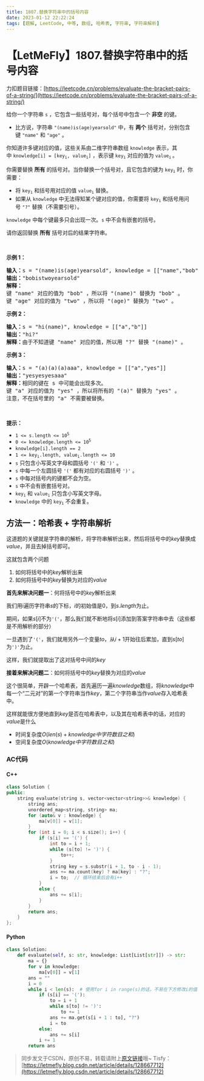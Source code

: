```yaml
---
title: 1807.替换字符串中的括号内容
date: 2023-01-12 22:22:24
tags: [题解, LeetCode, 中等, 数组, 哈希表, 字符串, 字符串解析]
---
```


# 【LetMeFly】1807.替换字符串中的括号内容

力扣题目链接：[https://leetcode.cn/problems/evaluate-the-bracket-pairs-of-a-string/](https://leetcode.cn/problems/evaluate-the-bracket-pairs-of-a-string/)

<p>给你一个字符串&nbsp;<code>s</code>&nbsp;，它包含一些括号对，每个括号中包含一个 <strong>非空</strong>&nbsp;的键。</p>

<ul>
	<li>比方说，字符串&nbsp;<code>"(name)is(age)yearsold"</code>&nbsp;中，有&nbsp;<strong>两个</strong>&nbsp;括号对，分别包含键&nbsp;<code>"name"</code> 和&nbsp;<code>"age"</code>&nbsp;。</li>
</ul>

<p>你知道许多键对应的值，这些关系由二维字符串数组&nbsp;<code>knowledge</code>&nbsp;表示，其中&nbsp;<code>knowledge[i] = [key<sub>i</sub>, value<sub>i</sub>]</code>&nbsp;，表示键&nbsp;<code>key<sub>i</sub></code>&nbsp;对应的值为&nbsp;<code>value<sub>i</sub></code><sub>&nbsp;</sub>。</p>

<p>你需要替换 <strong>所有</strong>&nbsp;的括号对。当你替换一个括号对，且它包含的键为&nbsp;<code>key<sub>i</sub></code>&nbsp;时，你需要：</p>

<ul>
	<li>将&nbsp;<code>key<sub>i</sub></code>&nbsp;和括号用对应的值&nbsp;<code>value<sub>i</sub></code>&nbsp;替换。</li>
	<li>如果从 <code>knowledge</code>&nbsp;中无法得知某个键对应的值，你需要将&nbsp;<code>key<sub>i</sub></code>&nbsp;和括号用问号&nbsp;<code>"?"</code>&nbsp;替换（不需要引号）。</li>
</ul>

<p><code>knowledge</code>&nbsp;中每个键最多只会出现一次。<code>s</code>&nbsp;中不会有嵌套的括号。</p>

<p>请你返回替换 <strong>所有</strong>&nbsp;括号对后的结果字符串。</p>

<p>&nbsp;</p>

<p><strong>示例 1：</strong></p>

<pre>
<b>输入：</b>s = "(name)is(age)yearsold", knowledge = [["name","bob"],["age","two"]]
<b>输出：</b>"bobistwoyearsold"
<strong>解释：</strong>
键 "name" 对应的值为 "bob" ，所以将 "(name)" 替换为 "bob" 。
键 "age" 对应的值为 "two" ，所以将 "(age)" 替换为 "two" 。
</pre>

<p><strong>示例 2：</strong></p>

<pre>
<b>输入：</b>s = "hi(name)", knowledge = [["a","b"]]
<b>输出：</b>"hi?"
<b>解释：</b>由于不知道键 "name" 对应的值，所以用 "?" 替换 "(name)" 。
</pre>

<p><strong>示例 3：</strong></p>

<pre>
<b>输入：</b>s = "(a)(a)(a)aaa", knowledge = [["a","yes"]]
<b>输出：</b>"yesyesyesaaa"
<b>解释：</b>相同的键在 s 中可能会出现多次。
键 "a" 对应的值为 "yes" ，所以将所有的 "(a)" 替换为 "yes" 。
注意，不在括号里的 "a" 不需要被替换。
</pre>

<p>&nbsp;</p>

<p><strong>提示：</strong></p>

<ul>
	<li><code>1 &lt;= s.length &lt;= 10<sup>5</sup></code></li>
	<li><code>0 &lt;= knowledge.length &lt;= 10<sup>5</sup></code></li>
	<li><code>knowledge[i].length == 2</code></li>
	<li><code>1 &lt;= key<sub>i</sub>.length, value<sub>i</sub>.length &lt;= 10</code></li>
	<li><code>s</code>&nbsp;只包含小写英文字母和圆括号&nbsp;<code>'('</code>&nbsp;和&nbsp;<code>')'</code>&nbsp;。</li>
	<li><code>s</code>&nbsp;中每一个左圆括号&nbsp;<code>'('</code>&nbsp;都有对应的右圆括号&nbsp;<code>')'</code>&nbsp;。</li>
	<li><code>s</code>&nbsp;中每对括号内的键都不会为空。</li>
	<li><code>s</code>&nbsp;中不会有嵌套括号对。</li>
	<li><code>key<sub>i</sub></code>&nbsp;和&nbsp;<code>value<sub>i</sub></code>&nbsp;只包含小写英文字母。</li>
	<li><code>knowledge</code>&nbsp;中的&nbsp;<code>key<sub>i</sub></code>&nbsp;不会重复。</li>
</ul>


    
## 方法一：哈希表 + 字符串解析

这道题的关键就是字符串的解析，将字符串解析出来，然后将括号中的$key$替换成$value$，并且去掉括号即可。

这就包含两个问题

1. 如何将括号中的$key$解析出来
2. 如何将括号中的$key$替换为对应的$value$

**首先来解决问题一**：何将括号中的$key$解析出来

我们用i遍历字符串$s$的下标，$i$的初始值是$0$，到$s.length$为止。

期间，如果$s[i]$不为```'('```，那么我们就不断地将$s[i]$添加到答案字符串中去（这些都是不用解析的部分）

一旦遇到了```'('```，我们就用另外一个变量$to$，从$i + 1$开始往后累加，直到$s[to]$为```')'```为止。

这样，我们就提取出了这对括号中间的$key$

**接着来解决问题二**：如何将括号中的$key$替换为对应的$value$

这个很简单，开辟一个哈希表，首先遍历一遍$knowledge$数组，将$knowledge$中每一个“二元对”的第一个字符串当作$key$，第二个字符串当作$value$存入哈希表中。

这样就能很方便地直到$key$是否在哈希表中，以及其在哈希表中的话，对应的$value$是什么

+ 时间复杂度$O(len(s) + knowledge中字符数目之和)$
+ 空间复杂度$O(knowledge中字符数目之和)$

### AC代码

#### C++

```cpp
class Solution {
public:
    string evaluate(string s, vector<vector<string>>& knowledge) {
        string ans;
        unordered_map<string, string> ma;
        for (auto& v : knowledge) {
            ma[v[0]] = v[1];
        }
        for (int i = 0; i < s.size(); i++) {
            if (s[i] == '(') {
                int to = i + 1;
                while (s[to] != ')') {
                    to++;
                }
                string key = s.substr(i + 1, to - i - 1);
                ans += ma.count(key) ? ma[key] : "?";
                i = to;  // 循环结束后会有i++
            }
            else {
                ans += s[i];
            }
        }
        return ans;
    }
};
```

#### Python

```python
class Solution:
    def evaluate(self, s: str, knowledge: List[List[str]]) -> str:
        ma = {}
        for v in knowledge:
            ma[v[0]] = v[1]
        ans = ""
        i = 0
        while i < len(s):  # 使用for i in range(s)的话，不易在下方修改i的值
            if (s[i] == '('):
                to = i + 1
                while s[to] != ')':
                    to += 1
                ans += ma.get(s[i + 1 : to], "?")
                i = to
            else:
                ans += s[i]
            i += 1
        return ans
```

> 同步发文于CSDN，原创不易，转载请附上[原文链接](https://blog.letmefly.xyz/2023/01/12/LeetCode%201807.%E6%9B%BF%E6%8D%A2%E5%AD%97%E7%AC%A6%E4%B8%B2%E4%B8%AD%E7%9A%84%E6%8B%AC%E5%8F%B7%E5%86%85%E5%AE%B9/)哦~
> Tisfy：[https://letmefly.blog.csdn.net/article/details/128667712](https://letmefly.blog.csdn.net/article/details/128667712)
